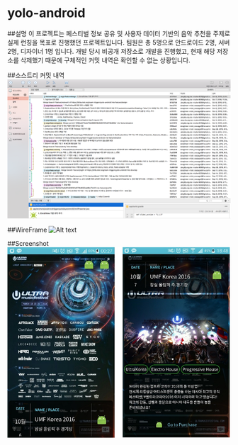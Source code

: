 # yolo-android

##설명
이 프로젝트는 페스티벌 정보 공유 및 사용자 데이터 기반의 음악 추천을 주제로 실제 런칭을 목표로 진행했던 프로젝트입니다. 팀원은 총 5명으로 안드로이드 2명, 서버 2명, 디자이너 1명 입니다. 개발 당시 비공개 저장소로 개발을 진행했고, 현재 해당 저장소를 삭제했기 때문에 구체적인 커밋 내역은 확인할 수 없는 상황입니다. 

##소스트리 커밋 내역
![Alt text](/Sourcetree.jpg?raw=true "Optional Title")

##WireFrame
![Alt text](/Wireframe.jpg?raw=true "Optional Title")

##Screenshot
![Alt text](/screenshot1.jpeg?raw=true "Optional Title")
